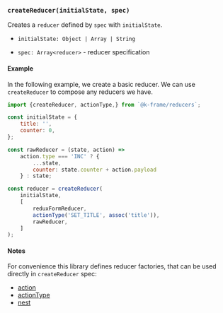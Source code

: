 ### `createReducer(initialState, spec)`

Creates a `reducer` defined by `spec` with `initialState`.

- `initialState: Object | Array | String`

- `spec: Array<reducer>` - reducer specification

#### Example

In the following example, we create a basic reducer. We can use `createReducer`
to compose any reducers we have.

```javascript
import {createReducer, actionType,} from `@k-frame/reducers`;

const initialState = {
    title: '',
    counter: 0,
};

const rawReducer = (state, action) =>
    action.type === 'INC' ? {
        ...state,
        counter: state.counter + action.payload
    } : state;

const reducer = createReducer(
    initialState,
    [
        reduxFormReducer,
        actionType('SET_TITLE', assoc('title')),
        rawReducer,
    ]
);

```

#### Notes

For convenience this library defines reducer factories, that can be used
directly in `createReducer` spec:
* [action](action.md)
* [actionType](actionType.md)
* [nest](nest.md)
